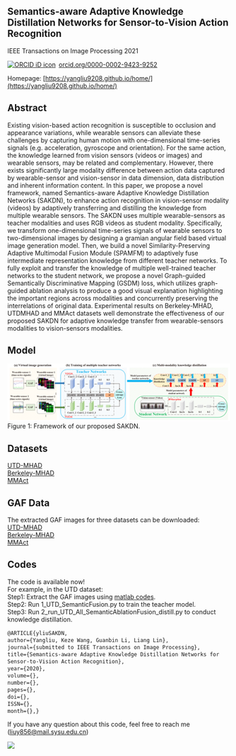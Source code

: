 ## Semantics-aware Adaptive Knowledge Distillation Networks for Sensor-to-Vision Action Recognition
IEEE Transactions on Image Processing 2021   

<a href="https://orcid.org/0000-0002-9423-9252" target="orcid.widget" rel="noopener noreferrer" style="vertical-align:top;"><img src="https://orcid.org/sites/default/files/images/orcid_16x16.png" style="width:1em;margin-right:.5em;" alt="ORCID iD icon">orcid.org/0000-0002-9423-9252</a>

Homepage: [https://yangliu9208.github.io/home/](https://yangliu9208.github.io/home/)

## Abstract
Existing vision-based action recognition is susceptible to occlusion and appearance variations, while wearable sensors can alleviate these challenges by capturing human motion with one-dimensional time-series signals (e.g. acceleration, gyroscope and orientation). For the same action, the knowledge learned from vision sensors (videos or images) and wearable sensors, may be related and complementary. However, there exists significantly large modality difference between action data captured by wearable-sensor and vision-sensor in data dimension, data distribution and inherent information content. In this paper, we propose a novel framework, named Semantics-aware Adaptive Knowledge Distillation Networks (SAKDN), to enhance action recognition in vision-sensor modality (videos) by adaptively transferring and distilling the knowledge from multiple wearable sensors. The SAKDN uses multiple wearable-sensors as teacher modalities and uses RGB videos as student modality. Specifically, we transform one-dimensional time-series signals of wearable sensors to two-dimensional images by designing a gramian angular field based virtual image generation model. Then, we build a novel Similarity-Preserving Adaptive Multimodal Fusion Module (SPAMFM) to adaptively fuse intermediate representation knowledge from different teacher networks. To fully exploit and transfer the knowledge of multiple well-trained teacher networks to the student network, we propose a novel Graph-guided Semantically Discriminative Mapping (GSDM) loss, which utilizes graph-guided ablation analysis to produce a good visual explanation highlighting the important regions across modalities and concurrently preserving the interrelations of original data. Experimental results on Berkeley-MHAD, UTDMHAD and MMAct datasets well demonstrate the effectiveness of our proposed SAKDN for adaptive knowledge transfer from wearable-sensors modalities to vision-sensors modalities.

## Model
![Image](Fig1.png)
Figure 1: Framework of our proposed SAKDN. 

## Datasets
[UTD-MHAD](https://personal.utdallas.edu/~kehtar/UTD-MHAD.html)        
[Berkeley-MHAD](https://tele-immersion.citris-uc.org/berkeley_mhad/)           
[MMAct](https://mmact19.github.io/2019/)       

## GAF Data
The extracted GAF images for three datasets can be downloaded:       
[UTD-MHAD](https://drive.google.com/file/d/13Odg9lR5_nT9KWhHC7bczTss1inK6HWN/view?usp=sharing)         
[Berkeley-MHAD](https://drive.google.com/file/d/1vun7yhIXgheiqXcNHtNF0wXVVIQsGa2E/view?usp=sharing)                
[MMAct](https://drive.google.com/file/d/1ze3nlmoxbhD4ShAF4mZ_F5XUhVX6pbCB/view?usp=sharing)        

## Codes 
The code is available now!        
For example, in the UTD dataset:            
Step1: Extract the GAF images using [matlab codes](https://github.com/YangLiu9208/SAKDN/tree/master/GAF).      
Step2: Run 1_UTD_SemanticFusion.py to train the teacher model.     
Step3: Run 2_run_UTD_All_SemanticAblationFusion_distill.py to conduct knowledge distillation.     

```
@ARTICLE{yliuSAKDN, 
author={Yangliu, Keze Wang, Guanbin Li, Liang Lin}, 
journal={submitted to IEEE Transactions on Image Processing}, 
title={Semantics-aware Adaptive Knowledge Distillation Networks for Sensor-to-Vision Action Recognition}, 
year={2020}, 
volume={}, 
number={}, 
pages={}, 
doi={}, 
ISSN={}, 
month={},}
``` 
If you have any question about this code, feel free to reach me (liuy856@mail.sysu.edu.cn)    

<a href='https://clustrmaps.com/site/1bh5h'  title='Visit tracker'><img src='//clustrmaps.com/map_v2.png?cl=ffffff&w=300&t=tt&d=rEGnUZZ2AnmvIC2ViXmRADdvKsR85sJXAnNFD6f6ek8'/></a>
